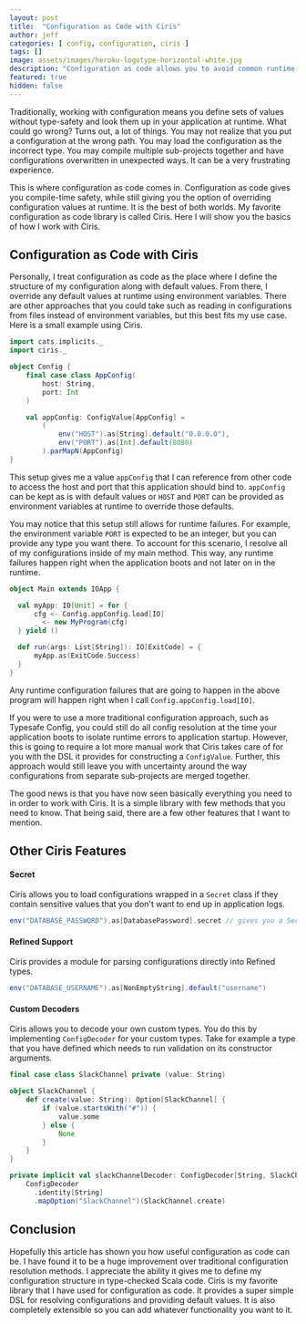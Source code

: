 ```yaml
---
layout: post
title:  "Configuration as Code with Ciris"
author: jeff
categories: [ config, configuration, ciris ]
tags: []
image: assets/images/heroku-logotype-horizontal-white.jpg
description: "Configuration as code allows you to avoid common runtime errors by providing compile-time safety."
featured: true
hidden: false
---
```


Traditionally, working with configuration means you define sets of values without type-safety and look them up in your application at runtime. What could go wrong? Turns out, a lot of things. You may not realize that you put a configuration at the wrong path. You may load the configuration as the incorrect type. You may compile multiple sub-projects together and have configurations overwritten in unexpected ways. It can be a very frustrating experience.

This is where configuration as code comes in. Configuration as code gives you compile-time safety, while still giving you the option of overriding configuration values at runtime. It is the best of both worlds. My favorite configuration as code library is called Ciris. Here I will show you the basics of how I work with Ciris.

## Configuration as Code with Ciris
Personally, I treat configuration as code as the place where I define the structure of my configuration along with default values. From there, I override any default values at runtime using environment variables. There are other approaches that you could take such as reading in configurations from files instead of environment variables, but this best fits my use case. Here is a small example using Ciris.

```scala
import cats.implicits._
import ciris._

object Config {
    final case class AppConfig(
        host: String,
        port: Int
    )

    val appConfig: ConfigValue[AppConfig] =
        (
            env("HOST").as[String].default("0.0.0.0"),
            env("PORT").as[Int].default(8080)
        ).parMapN(AppConfig)
}
```

This setup gives me a value `appConfig` that I can reference from other code to access the host and port that this application should bind to. `appConfig` can be kept as is with default values or `HOST` and `PORT` can be provided as environment variables at runtime to override those defaults.

You may notice that this setup still allows for runtime failures. For example, the environment variable `PORT` is expected to be an integer, but you can provide any type you want there. To account for this scenario, I resolve all of my configurations inside of my main method. This way, any runtime failures happen right when the application boots and not later on in the runtime.

```scala
object Main extends IOApp {

  val myApp: IO[Unit] = for {
      cfg <- Config.appConfig.load[IO]
      _ <- new MyProgram(cfg)
  } yield ()

  def run(args: List[String]): IO[ExitCode] = {
      myApp.as(ExitCode.Success)
  }
}
```

Any runtime configuration failures that are going to happen in the above program will happen right when I call `Config.appConfig.load[IO]`.

If you were to use a more traditional configuration approach, such as Typesafe Config, you could still do all config resolution at the time your application boots to isolate runtime errors to application startup. However, this is going to require a lot more manual work that Ciris takes care of for you with the DSL it provides for constructing a `ConfigValue`. Further, this approach would still leave you with uncertainty around the way configurations from separate sub-projects are merged together.

The good news is that you have now seen basically everything you need to in order to work with Ciris. It is a simple library with few methods that you need to know. That being said, there are a few other features that I want to mention.

## Other Ciris Features

#### Secret

Ciris allows you to load configurations wrapped in a `Secret` class if they contain sensitive values that you don't want to end up in application logs.

```scala
env("DATABASE_PASSWORD").as[DatabasePassword].secret // gives you a Secret[DatabasePassword]
```

#### Refined Support

Ciris provides a module for parsing configurations directly into Refined types.

```scala
env("DATABASE_USERNAME").as[NonEmptyString].default("username")
```

#### Custom Decoders

Ciris allows you to decode your own custom types. You do this by implementing `ConfigDecoder` for your custom types. Take for example a type that you have defined which needs to run validation on its constructor arguments.

```scala
final case class SlackChannel private (value: String)

object SlackChannel {
    def create(value: String): Option[SlackChannel] {
        if (value.startsWith("#")) {
            value.some
        } else {
            None
        }
    }
}

private implicit val slackChannelDecoder: ConfigDecoder[String, SlackChannel] =
    ConfigDecoder
      .identity[String]
      .mapOption("SlackChannel")(SlackChannel.create)
```

## Conclusion

Hopefully this article has shown you how useful configuration as code can be. I have found it to be a huge improvement over traditional configuration resolution methods. I appreciate the ability it gives me to define my configuration structure in type-checked Scala code. Ciris is my favorite library that I have used for configuration as code. It provides a super simple DSL for resolving configurations and providing default values. It is also completely extensible so you can add whatever functionality you want to it.